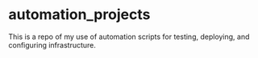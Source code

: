 # automation_projects

This is a repo of my use of automation scripts for testing, deploying, and configuring infrastructure. 
